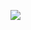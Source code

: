 ![]({{site.baseurl}}/https://lh3.googleusercontent.com/LZpS9mW6YmhtXQT5Tqb0gPpS4gqaA59czm8S87WzBkFjJMk8MbCqHpVf41g66o6tedTg8ri8W4ix0paK599cHJbqdR3nWas97IazB4YN4Iic3c4uIFcyqIW5muloxtHRV0ujhFVPMTm11DH6cT_MIzzivwnu_dE0HpzUuXWHZpm22-osarLWYyOKdZw9fyJm6I1CnJMjN7SX1pP_jHQmdhXjKR6KAllTAmwGD_xIYYbbwF5kHpx38GU_mwdeCe4y8D8j4fIXExmRW_upyxEBoGt939qsyfTWdgYFUsZZTkTnWUIG5cI2flxSXzYbuNRnHl11cU_8GHwMgMJwpU0kauHLF3w9kSFXOLd7iw2Z6XEQNwzgEs5DJVk8DytZ5wqHkllKUwI6t6WDb8QrewSm77vRv1wYqk1dGPRA2nD1nj75SPkr4Npcs1Jw1tuFvJw0e9m_dy-zYbg83Ho-loAa9CKBI8Czq6y-aEcfSKwwScbbhRX_rrz07hTW87I1s6znTlTIPgO7g1vc5-JWKeB7KnOH2xo6BrGmcaIfczAKRC7PxTn97PRxY6aTQjUyBsrLW-yA6D7OznL5NDt9oQBXxbxbCt9A-J9CGA5Y5D_AFgmJzukH=w124-h220-no)
